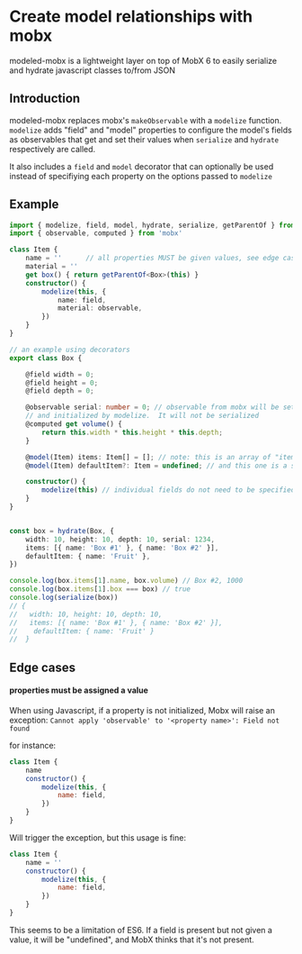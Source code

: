 # Create model relationships with mobx

modeled-mobx is a lightweight layer on top of MobX 6 to easily serialize and hydrate javascript classes to/from JSON 


## Introduction

modeled-mobx replaces mobx's `makeObservable` with a `modelize` function.  `modelize` adds "field" and "model" properties to 
configure the model's fields as observables that get and set their values when `serialize` and `hydrate` respectively are called.

It also includes a `field` and `model` decorator that can optionally be used instead of specifiying each property on the
options passed to `modelize`

## Example

```typescript
import { modelize, field, model, hydrate, serialize, getParentOf } from 'modeled-mobx'
import { observable, computed } from 'mobx'

class Item {
    name = ''      // all properties MUST be given values, see edge cases section below
    material = ''
    get box() { return getParentOf<Box>(this) }
    constructor() {
        modelize(this, {
            name: field,
            material: observable,
        })
    }
}

// an example using decorators
export class Box {

    @field width = 0;
    @field height = 0;
    @field depth = 0;

    @observable serial: number = 0; // observable from mobx will be set by hydrate
    // and initialized by modelize.  It will not be serialized
    @computed get volume() {
        return this.width * this.height * this.depth;
    }

    @model(Item) items: Item[] = []; // note: this is an array of "item" models
    @model(Item) defaultItem?: Item = undefined; // and this one is a single model

    constructor() {
        modelize(this) // individual fields do not need to be specified when using decorators
    }
}


const box = hydrate(Box, {
    width: 10, height: 10, depth: 10, serial: 1234,
    items: [{ name: 'Box #1' }, { name: 'Box #2' }],
    defaultItem: { name: 'Fruit' },
})

console.log(box.items[1].name, box.volume) // Box #2, 1000
console.log(box.items[1].box === box) // true 
console.log(serialize(box))
// {
//   width: 10, height: 10, depth: 10,
//   items: [{ name: 'Box #1' }, { name: 'Box #2' }],
//    defaultItem: { name: 'Fruit' }
//  }


```

## Edge cases

#### properties must be assigned a value 

When using Javascript, if a property is not initialized, Mobx will raise an exception: `Cannot apply 'observable' to '<property name>': Field not found`

for instance:
```js
class Item {
    name
    constructor() {
        modelize(this, {
            name: field,
        })
    }
}
```

Will trigger the exception, but this usage is fine:
```js
class Item {
    name = ''
    constructor() {
        modelize(this, {
            name: field,
        })
    }
}
```


This seems to be a limitation of ES6.  If a field is present but not given a value, it will be "undefined", and MobX thinks that it's not present. 
